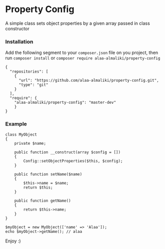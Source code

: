 # Property Config
A simple class sets object properties by a given array passed in class constructor
### Installation
Add the following segment to your `composer.json` file on you project, then run `composer install` or `composer require alaa-almaliki/property-config`
```
{
  "repositories": [
    {
      "url": "https://github.com/alaa-almaliki/property-config.git",
      "type": "git"
    }
  ],
  "require": {
    "alaa-almaliki/property-config": "master-dev"
    }
}
```
### Example
```
class MyObject
{
    private $name;
    
    public function __construct(array $config = [])
    {
        Config::setObjectProperties($this, $config);
    }

    public function setName($name)
    {
        $this->name = $name;
        return $this;
    }
    
    public function getName()
    {
        return $this->name;
    }
}

$myObject = new MyObject(['name' => 'Alaa']);
echo $myObject->getName(); // alaa

```

Enjoy :)